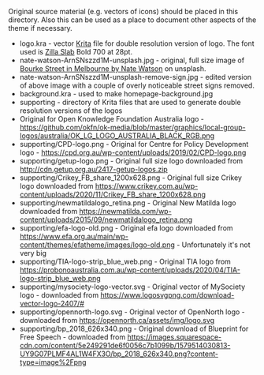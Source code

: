 Original source material (e.g. vectors of icons) should be placed in this directory. Also this can be used as a place
to document other aspects of the theme if necessary.

* logo.kra - vector [Krita](https://krita.org) file for double resolution version of logo. The font used is [Zilla Slab](https://fonts.google.com/specimen/Zilla+Slab?preview.text_type=custom&preview.text=Right%20to%20Know#standard-styles) Bold 700 at 28pt.
* nate-watson-ArnSNszzd1M-unsplash.jpg - original, full size image of [Bourke Street in Melbourne by Nate Watson](https://unsplash.com/photos/ArnSNszzd1M) on unsplash.
* nate-watson-ArnSNszzd1M-unsplash-remove-sign.jpg - edited version of above image with a couple of overly noticeable street signs removed.
* background.kra - used to make homepage-background.jpg
* supporting - directory of Krita files that are used to generate double resolution versions of the logos
* Original for Open Knowledge Foundation Australia logo - https://github.com/okfn/ok-media/blob/master/graphics/local-group-logos/australia/OK_LG_LOGO_AUSTRALIA_BLACK_RGB.png
* supporting/CPD-logo.png - Original for Centre for Policy Development logo - https://cpd.org.au/wp-content/uploads/2019/02/CPD-logo.png
* supporting/getup-logo.png - Original full size logo downloaded from http://cdn.getup.org.au/2417-getup-logos.zip
* supporting/Crikey_FB_share_1200x628.png - Original full size Crikey logo downloaded from https://www.crikey.com.au/wp-content/uploads/2020/11/Crikey_FB_share_1200x628.png
* supporting/newmatildalogo_retina.png - Original New Matilda logo downloaded from https://newmatilda.com/wp-content/uploads/2015/09/newmatildalogo_retina.png
* supporting/efa-logo-old.png - Original efa logo downloaded from https://www.efa.org.au/main/wp-content/themes/efatheme/images/logo-old.png - Unfortunately it's not very big
* supporting/TIA-logo-strip_blue_web.png - Original TIA logo from https://probonoaustralia.com.au/wp-content/uploads/2020/04/TIA-logo-strip_blue_web.png
* supporting/mysociety-logo-vector.svg - Original vector of MySociety logo - downloaded from https://www.logosvgpng.com/download-vector-logo-2407/#
* supporting/opennorth-logo.svg - Original vector of OpenNorth logo - downloaded from https://opennorth.ca/assets/img/logo.svg
* supporting/bp_2018_626x340.png - Original download of Blueprint for Free Speech - downloaded from https://images.squarespace-cdn.com/content/5e249291de6f0056c7b1099b/1579514030813-UY9G07PLMF4AL1W4FX3O/bp_2018_626x340.png?content-type=image%2Fpng
